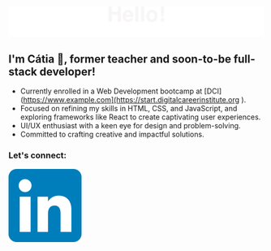
![header](./header2.svg)

## I'm Cátia 👋, former teacher and soon-to-be full-stack developer!

- Currently enrolled in a Web Development bootcamp at [DCI](https://www.example.com](https://start.digitalcareerinstitute.org ).
- Focused on refining my skills in HTML, CSS, and JavaScript, and exploring frameworks like React to create captivating user experiences.
- UI/UX enthusiast with a keen eye for design and problem-solving.
- Committed to crafting creative and impactful solutions.

### Let's connect:

[![Linkdin Icon][def2]](https://www.linkedin.com/in/catiavilaca/)

[def]: ./header.gif
[def2]: ./LinkedIn_icon.svg
